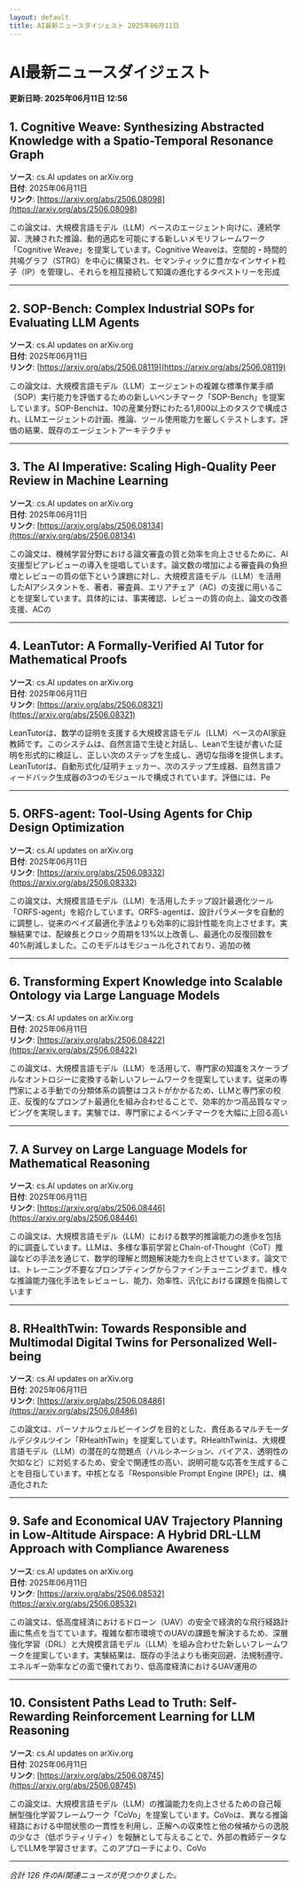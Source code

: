 ```yaml
---
layout: default
title: AI最新ニュースダイジェスト 2025年06月11日
---
```


# AI最新ニュースダイジェスト
**更新日時: 2025年06月11日 12:56**

## 1. Cognitive Weave: Synthesizing Abstracted Knowledge with a Spatio-Temporal Resonance Graph

**ソース**: cs.AI updates on arXiv.org  
**日付**: 2025年06月11日  
**リンク**: [https://arxiv.org/abs/2506.08098](https://arxiv.org/abs/2506.08098)  

この論文は、大規模言語モデル（LLM）ベースのエージェント向けに、連続学習、洗練された推論、動的適応を可能にする新しいメモリフレームワーク「Cognitive Weave」を提案しています。Cognitive Weaveは、空間的・時間的共鳴グラフ（STRG）を中心に構築され、セマンティックに豊かなインサイト粒子（IP）を管理し、それらを相互接続して知識の進化するタペストリーを形成  

---

## 2. SOP-Bench: Complex Industrial SOPs for Evaluating LLM Agents

**ソース**: cs.AI updates on arXiv.org  
**日付**: 2025年06月11日  
**リンク**: [https://arxiv.org/abs/2506.08119](https://arxiv.org/abs/2506.08119)  

この論文は、大規模言語モデル（LLM）エージェントの複雑な標準作業手順（SOP）実行能力を評価するための新しいベンチマーク「SOP-Bench」を提案しています。SOP-Benchは、10の産業分野にわたる1,800以上のタスクで構成され、LLMエージェントの計画、推論、ツール使用能力を厳しくテストします。評価の結果、既存のエージェントアーキテクチャ  

---

## 3. The AI Imperative: Scaling High-Quality Peer Review in Machine Learning

**ソース**: cs.AI updates on arXiv.org  
**日付**: 2025年06月11日  
**リンク**: [https://arxiv.org/abs/2506.08134](https://arxiv.org/abs/2506.08134)  

この論文は、機械学習分野における論文審査の質と効率を向上させるために、AI支援型ピアレビューの導入を提唱しています。論文数の増加による審査員の負担増とレビューの質の低下という課題に対し、大規模言語モデル（LLM）を活用したAIアシスタントを、著者、審査員、エリアチェア（AC）の支援に用いることを提案しています。具体的には、事実確認、レビューの質の向上、論文の改善支援、ACの  

---

## 4. LeanTutor: A Formally-Verified AI Tutor for Mathematical Proofs

**ソース**: cs.AI updates on arXiv.org  
**日付**: 2025年06月11日  
**リンク**: [https://arxiv.org/abs/2506.08321](https://arxiv.org/abs/2506.08321)  

LeanTutorは、数学の証明を支援する大規模言語モデル（LLM）ベースのAI家庭教師です。このシステムは、自然言語で生徒と対話し、Leanで生徒が書いた証明を形式的に検証し、正しい次のステップを生成し、適切な指導を提供します。LeanTutorは、自動形式化/証明チェッカー、次のステップ生成器、自然言語フィードバック生成器の3つのモジュールで構成されています。評価には、Pe  

---

## 5. ORFS-agent: Tool-Using Agents for Chip Design Optimization

**ソース**: cs.AI updates on arXiv.org  
**日付**: 2025年06月11日  
**リンク**: [https://arxiv.org/abs/2506.08332](https://arxiv.org/abs/2506.08332)  

この論文は、大規模言語モデル（LLM）を活用したチップ設計最適化ツール「ORFS-agent」を紹介しています。ORFS-agentは、設計パラメータを自動的に調整し、従来のベイズ最適化手法よりも効率的に設計性能を向上させます。実験結果では、配線長とクロック周期を13%以上改善し、最適化の反復回数を40%削減しました。このモデルはモジュール化されており、追加の微  

---

## 6. Transforming Expert Knowledge into Scalable Ontology via Large Language Models

**ソース**: cs.AI updates on arXiv.org  
**日付**: 2025年06月11日  
**リンク**: [https://arxiv.org/abs/2506.08422](https://arxiv.org/abs/2506.08422)  

この論文は、大規模言語モデル（LLM）を活用して、専門家の知識をスケーラブルなオントロジーに変換する新しいフレームワークを提案しています。従来の専門家による手動での分類体系の調整はコストがかかるため、LLMと専門家の校正、反復的なプロンプト最適化を組み合わせることで、効率的かつ高品質なマッピングを実現します。実験では、専門家によるベンチマークを大幅に上回る高い  

---

## 7. A Survey on Large Language Models for Mathematical Reasoning

**ソース**: cs.AI updates on arXiv.org  
**日付**: 2025年06月11日  
**リンク**: [https://arxiv.org/abs/2506.08446](https://arxiv.org/abs/2506.08446)  

この論文は、大規模言語モデル（LLM）における数学的推論能力の進歩を包括的に調査しています。LLMは、多様な事前学習とChain-of-Thought（CoT）推論などの手法を通じて、数学的理解と問題解決能力を向上させています。論文では、トレーニング不要なプロンプティングからファインチューニングまで、様々な推論能力強化手法をレビューし、能力、効率性、汎化における課題を指摘しています  

---

## 8. RHealthTwin: Towards Responsible and Multimodal Digital Twins for Personalized Well-being

**ソース**: cs.AI updates on arXiv.org  
**日付**: 2025年06月11日  
**リンク**: [https://arxiv.org/abs/2506.08486](https://arxiv.org/abs/2506.08486)  

この論文は、パーソナルウェルビーイングを目的とした、責任あるマルチモーダルデジタルツイン「RHealthTwin」を提案しています。RHealthTwinは、大規模言語モデル（LLM）の潜在的な問題点（ハルシネーション、バイアス、透明性の欠如など）に対処するため、安全で関連性の高い、説明可能な応答を生成することを目指しています。中核となる「Responsible Prompt Engine (RPE)」は、構造化された  

---

## 9. Safe and Economical UAV Trajectory Planning in Low-Altitude Airspace: A Hybrid DRL-LLM Approach with Compliance Awareness

**ソース**: cs.AI updates on arXiv.org  
**日付**: 2025年06月11日  
**リンク**: [https://arxiv.org/abs/2506.08532](https://arxiv.org/abs/2506.08532)  

この論文は、低高度経済におけるドローン（UAV）の安全で経済的な飛行経路計画に焦点を当てています。複雑な都市環境でのUAVの課題を解決するため、深層強化学習（DRL）と大規模言語モデル（LLM）を組み合わせた新しいフレームワークを提案しています。実験結果は、既存の手法よりも衝突回避、法規制遵守、エネルギー効率などの面で優れており、低高度経済におけるUAV運用の  

---

## 10. Consistent Paths Lead to Truth: Self-Rewarding Reinforcement Learning for LLM Reasoning

**ソース**: cs.AI updates on arXiv.org  
**日付**: 2025年06月11日  
**リンク**: [https://arxiv.org/abs/2506.08745](https://arxiv.org/abs/2506.08745)  

この論文は、大規模言語モデル（LLM）の推論能力を向上させるための自己報酬型強化学習フレームワーク「CoVo」を提案しています。CoVoは、異なる推論経路における中間状態の一貫性を利用し、正解への収束性と他の候補からの逸脱の少なさ（低ボラティリティ）を報酬として与えることで、外部の教師データなしでLLMを学習させます。このアプローチにより、CoVo  

---

*合計 126 件のAI関連ニュースが見つかりました。*
